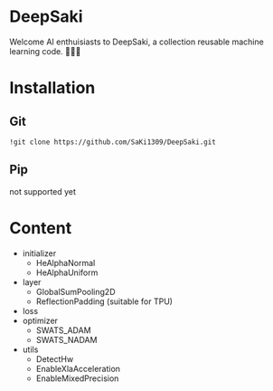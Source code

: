 # DeepSaki
Welcome AI enthuisiasts to DeepSaki, a collection reusable machine learning code. :muscle::robot::metal:

# Installation

## Git
```
!git clone https://github.com/SaKi1309/DeepSaki.git
```

## Pip
not supported yet

# Content
- initializer
  - HeAlphaNormal
  - HeAlphaUniform
- layer
  - GlobalSumPooling2D
  - ReflectionPadding (suitable for TPU)
- loss
- optimizer
  - SWATS_ADAM
  - SWATS_NADAM
- utils
  - DetectHw
  - EnableXlaAcceleration
  - EnableMixedPrecision
